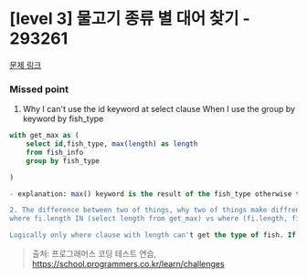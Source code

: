 # [level 3] 물고기 종류 별 대어 찾기 - 293261 

[문제 링크](https://school.programmers.co.kr/learn/courses/30/lessons/293261) 



### Missed point

1. Why I can't use the id keyword at select clause When I use the group by keyword  by fish_type
``` sql
with get_max as (
    select id,fish_type, max(length) as length
    from fish_info
    group by fish_type

)

- explanation: max() keyword is the result of the fish_type otherwise the id from the fish_info is not related at all by fish max of length. so I couldn't use the id keyword at select clause

2. The difference between two of things, why two of things make diffrenet result. 
where fi.length IN (select length from get_max) vs where (fi.length, fish_type) IN (select fish_type, length from get_max)

Logically only where clause with length can't get the type of fish. If length is equal with another fish_type. The select clause can't recognize the result.
```

> 출처: 프로그래머스 코딩 테스트 연습, https://school.programmers.co.kr/learn/challenges
